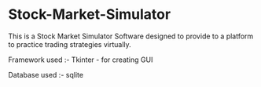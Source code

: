 # Stock-Market-Simulator
This is a Stock Market Simulator Software designed to provide to a platform to practice trading strategies virtually.

Framework used :-
Tkinter - for creating GUI

Database used :-
sqlite